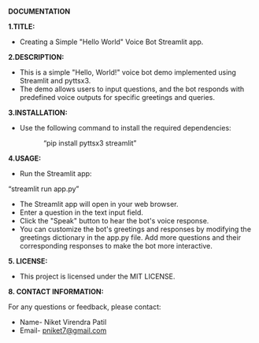﻿**DOCUMENTATION**

**1.TITLE:**

- Creating a Simple "Hello World" Voice Bot Streamlit app.

**2.DESCRIPTION:**

- This is a simple "Hello, World!" voice bot demo implemented using Streamlit and pyttsx3.
- The demo allows users to input questions, and the bot responds with predefined voice outputs for specific greetings and queries.

**3.INSTALLATION:**

- Use the following command to install the required dependencies:         

`          `“pip install pyttsx3 streamlit”

**4.USAGE:**

- Run the Streamlit app:

“streamlit run app.py”

- The Streamlit app will open in your web browser.
- Enter a question in the text input field.
- Click the "Speak" button to hear the bot's voice response.
- You can customize the bot's greetings and responses by modifying the greetings dictionary in the app.py file. Add more questions and their corresponding responses to make the bot more interactive.

**5. LICENSE:**

- This project is licensed under the MIT LICENSE.

**8. CONTACT INFORMATION:**

For any questions or feedback, please contact:

- Name- Niket Virendra Patil
- Email- pniket7@gmail.com






